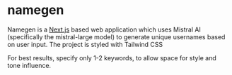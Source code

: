 # namegen

Namegen is a [Next.js](https://nextjs.org/) based web application which uses Mistral AI (specifically the mistral-large model) to generate unique usernames based on user input. The project is styled with Tailwind CSS

For best results, specify only 1-2 keywords, to allow space for style and tone influence.
